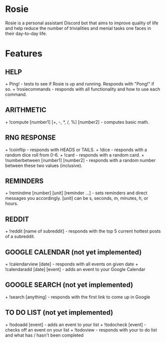# Rosie
Rosie is a personal assistant Discord bot that aims to improve quality of life and help reduce the number of trivialities and menial tasks one faces in their day-to-day life.

# Features

<h2> HELP </h2>
+ Ping! - tests to see if Rosie is up and running. Responds with "Pong!" if so.
+ !rosiecommands - responds with all functionality and how to use each command.

<h2> ARITHMETIC </h2>
+ !compute [number1] [+, -, *, /, %] [number2] - computes basic math.

<h2> RNG RESPONSE </h2>
+ !coinflip - responds with HEADS or TAILS.
+ !dice - responds with a random dice roll from 0-6.
+ !card - responds with a random card.
+ !numberbetween [number1] [number2] - responds with a random number between these two values (inclusive).

<h2> REMINDERS </h2>
+ !remindme [number] [unit] [reminder ...] - sets reminders and direct messages you accordingly. [unit] can be s, seconds, m, minutes, h, or hours.

<h2> REDDIT </h2>
+ !reddit [name of subreddit] - responds with the top 5 current hottest posts of a subreddit.  

<h2> GOOGLE CALENDAR (not yet implemented) </h2>
+ !calendarview [date] - responds with all events on given date
+ !calendaradd [date] [event] - adds an event to your Google Calendar

<h2> GOOGLE SEARCH (not yet implemented) </h2>
+ !search [anything] - responds with the first link to come up in Google

<h2> TO DO LIST (not yet implemented) </h2>
+ !todoadd [event] - adds an event to your list
+ !todocheck [event] - checks off an event on your list
+ !todoview - responds with your to do list and what has / hasn't been completed
